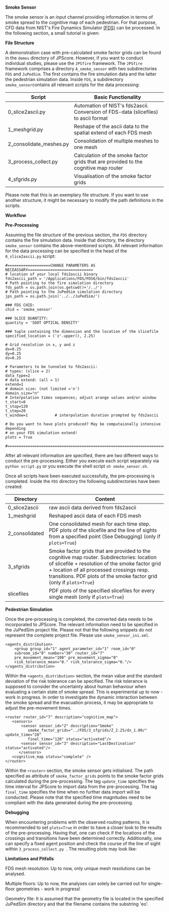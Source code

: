 **Smoke Sensor**

The smoke sensor is an input channel providing information in terms of smoke spread to the cognitive map of each pedestrian. For that purpose, CFD data from NIST's Fire Dynamics Simulator [(FDS)](http://firemodels.github.io/fds-smv/) can be processed. In the following section, a small tutorial is given:

**File Structure**

A demonstration case with pre-calculated smoke factor grids can be found in the ```demos``` directory of JPScore. However, if you want to conduct individual studies, please use the ```JPSfire``` framework. 
The ```JPSfire``` framework comprises a directory ```A_smoke_sensor``` with two subdirectories ```FDS``` and ```JuPedSim```. The first contains the fire simulation data and the latter the pedestrian simulation data. Inside ```FDS```, a subdirectory ```smoke_sensor```contains all relevant scripts for the data processing:

Script | Basic Functionality
------------- | -------------
0_slice2ascii.py | Automation of NIST's fds2ascii. Conversion of FDS-data (slicefiles) to ascii format
1_meshgrid.py | Reshape of the ascii data to the spatial extend of each FDS mesh
2_consolidate_meshes.py | Consolidation of multiple meshes to one mesh
3_process_collect.py | Calculation of the smoke factor grids that are provided to the cognitive map router
4_sfgrids.py | Visualisation of the smoke factor grids

Please note that this is an exemplary file structure. If you want to use another structure, it might be necessary to modify the path definitions in the scripts.

**Workflow**

**Pre-Processing**

Assuming the file structure of the previous section, the ```FDS``` directory contains the fire simulation data. Inside that directory, the directory ```smoke_sensor``` contains the above-mentioned scripts. All relevant information for the data processing can be specified in the head of the ```0_slice2ascii.py``` script:

```
#===================CHANGE PARAMETERS AS NECEASSARY=============================
# location of your local fds2ascii binary
fds2ascii_path = '/Applications/FDS/FDS6/bin/fds2ascii'
# Path pointing to the fire simulation directory
fds_path = os.path.join(os.getcwd()+'/../')
# Path pointing to the JuPedSim simulation directory
jps_path = os.path.join('../../JuPedSim/')

### FDS CHID:
chid = 'smoke_sensor'

### SLICE QUANTITY:
quantity = 'SOOT OPTICAL DENSITY'

### tuple containing the dimension and the location of the slicefile 
specified_location = ('z'.upper(), 2.25)

# Grid resolution in x, y and z
dx=0.25
dy=0.25
dz=0.25

# Parameters to be tunneled to fds2ascii:
# types: (slice = 2)
data_type=2
# data extend: (all = 1)
extend=1
# domain size: (not limited ='n')
domain_size="n"
# Interpolation times sequences; adjust arange values and/or window
t_start=0
t_stop=120
t_step=20
t_window=1            # interpolation duration prompted by fds2ascii

# Do you want to have plots produced? May be computaionally intensive depending
# on your FDS simulation extend!
plots = True

#===============================================================================
```

After all relevant information are specified, there are two different ways to conduct the pre-processing. Either you execute each script separately via ```python script.py``` or you execute the shell script ```sh smoke_sensor.sh```. 

Once all scripts have been executed successfully, the pre-processing is completed. Inside the ```FDS``` directory the following subdirectories have been created:

Directory | Content
------------- | -------------
0_slice2ascii | raw ascii data derived from fds2ascii
1_meshgrid | Reshaped ascii data of each FDS mesh
2_consolidated | One consolidated mesh for each time step. PDF plots of the slicefile and the line of sights from a specified point (See Debugging) (only if ```plots=True```) 
3_sfgrids | Smoke factor grids that are provided to the cognitive map router. Subdirectories: location of slicefile + resolution of the smoke factor grid + location of all processed crossings resp. transitions. PDF plots of the smoke factor grid (only if ```plots=True```)
slicefiles | PDF plots of the specified slicefiles for every single mesh (only if ```plots=True```) 

**Pedestrian Simulation**

Once the pre-processing is completed, the converted data needs to be incorporated to JPScore. The relevant information need to be specified in the JuPedSim project file. Please not that the following snippets do not represent the complete project file. Please use ```smoke_sensor_ini.xml```.

```
<agents_distribution>
    <group group_id="1" agent_parameter_id="1" room_id="0" 
    subroom_id="0" number="30" router_id="7"         
    pre_movement_mean="100" pre_movement_sigma="0" 
    risk_tolerance_mean="0." risk_tolerance_sigma="0."/>
</agents_distribution>

```

Within the ```<agents_distribution>``` section, the mean value and the standard deviation of the risk tolerance can be specified. The risk tolerance is supposed to consider the uncertainty about human behaviour when evaluating a certain state of smoke spread. This is experimental up to now - work in progress. In order to investigate the dynamic interaction between the smoke spread and the evacuation process, it may be appropriate to adjust the pre-movement times.

```
<router router_id="7" description="cognitive_map">
   <sensors>
       <sensor sensor_id="2" description="Smoke" 
          smoke_factor_grids="../FDS/3_sfgrids/Z_2.25/dx_1.00/" update_time="20" 
          final_time="120" status="activated"/>
       <sensor sensor_id="3" description="LastDestination" status="activated"/>
      </sensors>
   <cognitive_map status="complete" />
</router>
```

Within the ```<router>``` section, the smoke sensor gets initialised. The path specified as attribute of ```smoke_factor_grids``` points to the smoke factor grids calculated during the pre-processing. The tag ```update_time``` specifies the time interval for JPScore to import data from the pre-processing. The tag ```final_time``` specifies the time when no further data import will be conducted. Please note that the specified time magnitudes need to be compliant with the data generated during the pre-processing. 

**Debugging**

When encountering problems with the observed routing patterns, it is recommended to set ```plots=True``` in order to have a closer look to the results of the pre-processing. Having that, one can check if the locations of the crossings and transitions have been determined correctly. Additionally, one can specify a fixed agent position and check the course of the line of sight within ```3_process_collect.py ```. The resulting plots may look like:


**Limitations and Pitfalls**

FDS mesh resolution: Up to now, only unique mesh resolutions can be analysed.

Multiple floors: Up to now, the analyses can solely be carried out for single-floor geometries - work in progress!
 
Geometry file: It is assumed that the geometry file is located in the specified JuPedSim directory and that the filename contains the substring 'eo'.